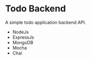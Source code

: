 # Todo Backend

A simple todo application backend API.
* NodeJs
* ExpressJs
* MongoDB
* Mocha
* Chai
